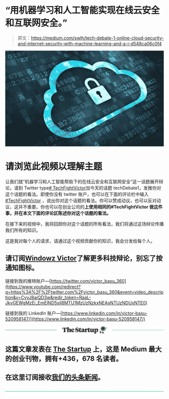# “用机器学习和人工智能实现在线云安全和互联网安全。”

> 原文：<https://medium.com/swlh/tech-debate-1-online-cloud-security-and-internet-security-with-machine-learning-and-a-i-d548ca06c0f4>

![](img/4ae8ccd5b09d69a8d8cd79eb12b782fb.png)

# 请浏览此视频以理解主题

让我们就“机器学习和人工智能帮助下的在线云安全和互联网安全”这一话题展开辩论。请到 Twitter type[# TechFightVictor](https://www.youtube.com/results?search_query=%23TechFightVictor)加今天的话题 techDebate1，发推你对这个话题的看法。即使你没有 twitter 账户，也可以在下面的评论栏中输入 [#TechFightVictor](https://www.youtube.com/results?search_query=%23TechFightVictor) ，说出你对这个话题的看法。你可以赞成动议，也可以反对动议，这并不重要。你也可以在创业公司的**上使用相同的#TechFightVictor 做这件事，并在本文下面的评论区陈述你对这个话题的看法。**

在接下来的视频中，我将回顾你对这个话题的所有看法，我们将通过这场辩论传播我们所有的知识。

这是我对每个人的请求，请通过这个视频贡献你的知识，我会分发给每个人。

## **请订阅**[**Windowz Victor**](https://www.youtube.com/channel/UCKhvc4x_TQdSt14VosalIlg)**了解更多科技辩论，别忘了按通知图标。**

链接到我的推特账户—[https://twitter.com/victor_basu_360](https://www.youtube.com/redirect?q=https%3A%2F%2Ftwitter.com%2Fvictor_basu_360&event=video_description&v=CyvJ8ajQD3w&redir_token=RaaL-JkvGEWgMzEj_EmElND5sjl8MTU1MzUzNzkxNEAxNTUzNDUxNTE0)

链接到我的 LinkedIn 账户—[https://www.linkedin.com/in/victor-basu-520958147/](https://www.linkedin.com/in/victor-basu-520958147/)

[![](img/308a8d84fb9b2fab43d66c117fcc4bb4.png)](https://medium.com/swlh)

## 这篇文章发表在 [The Startup](https://medium.com/swlh) 上，这是 Medium 最大的创业刊物，拥有+436，678 名读者。

## 在这里订阅接收[我们的头条新闻](https://growthsupply.com/the-startup-newsletter/)。

[![](img/b0164736ea17a63403e660de5dedf91a.png)](https://medium.com/swlh)